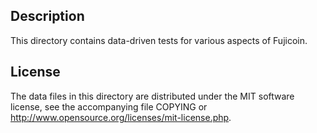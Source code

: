 Description
------------

This directory contains data-driven tests for various aspects of Fujicoin.

License
--------

The data files in this directory are distributed under the MIT software
license, see the accompanying file COPYING or
http://www.opensource.org/licenses/mit-license.php.

